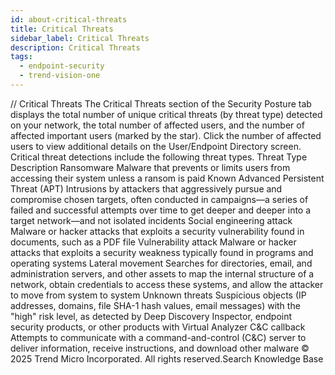 ```yaml
---
id: about-critical-threats
title: Critical Threats
sidebar_label: Critical Threats
description: Critical Threats
tags:
  - endpoint-security
  - trend-vision-one
---
```


/*<![CDATA[*/ $('#title').html($('meta[name=map-description]').attr('content')); /*]]>*/ Critical Threats The Critical Threats section of the Security Posture tab displays the total number of unique critical threats (by threat type) detected on your network, the total number of affected users, and the number of affected important users (marked by the star). Click the number of affected users to view additional details on the User/Endpoint Directory screen. Critical threat detections include the following threat types. Threat Type Description Ransomware Malware that prevents or limits users from accessing their system unless a ransom is paid Known Advanced Persistent Threat (APT) Intrusions by attackers that aggressively pursue and compromise chosen targets, often conducted in campaigns—a series of failed and successful attempts over time to get deeper and deeper into a target network—and not isolated incidents Social engineering attack Malware or hacker attacks that exploits a security vulnerability found in documents, such as a PDF file Vulnerability attack Malware or hacker attacks that exploits a security weakness typically found in programs and operating systems Lateral movement Searches for directories, email, and administration servers, and other assets to map the internal structure of a network, obtain credentials to access these systems, and allow the attacker to move from system to system Unknown threats Suspicious objects (IP addresses, domains, file SHA-1 hash values, email messages) with the "high" risk level, as detected by Deep Discovery Inspector, endpoint security products, or other products with Virtual Analyzer C&C callback Attempts to communicate with a command-and-control (C&C) server to deliver information, receive instructions, and download other malware © 2025 Trend Micro Incorporated. All rights reserved.Search Knowledge Base
